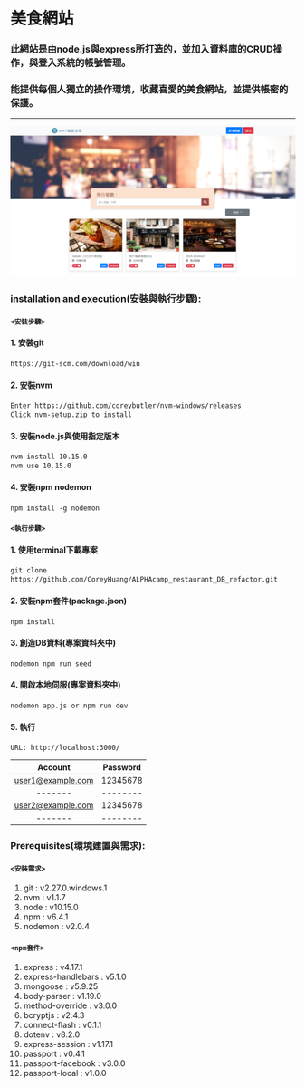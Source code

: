 # 美食網站 
### 此網站是由node.js與express所打造的，並加入資料庫的CRUD操作，與登入系統的帳號管理。
### 能提供每個人獨立的操作環境，收藏喜愛的美食網站，並提供帳密的保護。

---
![image](https://github.com/CoreyHuang/ALPHAcamp_restaurant_DB_refactor/blob/master/restaurantDB.png)

### installation and execution(安裝與執行步驟):
#### `<安裝步驟>`
#### 1. 安裝git
```
https://git-scm.com/download/win
```
#### 2. 安裝nvm
```
Enter https://github.com/coreybutler/nvm-windows/releases
Click nvm-setup.zip to install
```
#### 3. 安裝node.js與使用指定版本
```
nvm install 10.15.0
nvm use 10.15.0
```
#### 4. 安裝npm nodemon
```
npm install -g nodemon
```

#### `<執行步驟>`
#### 1. 使用terminal下載專案
```
git clone https://github.com/CoreyHuang/ALPHAcamp_restaurant_DB_refactor.git
```
#### 2. 安裝npm套件(package.json)
```
npm install
```
#### 3. 創造DB資料(專案資料夾中)
```
nodemon npm run seed
```
#### 4. 開啟本地伺服(專案資料夾中)
```
nodemon app.js or npm run dev
```
#### 5. 執行
```
URL: http://localhost:3000/
```
|Account|Password|
|:-----:|:------:|
|user1@example.com|12345678|
|-------|--------|
|user2@example.com|12345678|
|-------|--------|

### Prerequisites(環境建置與需求):
#### `<安裝需求>` 
 1. git : v2.27.0.windows.1
 2. nvm : v1.1.7
 3. node : v10.15.0
 4. npm : v6.4.1
 5. nodemon : v2.0.4
#### `<npm套件>`
 1. express : v4.17.1
 2. express-handlebars : v5.1.0
 3. mongoose : v5.9.25
 4. body-parser : v1.19.0
 5. method-override : v3.0.0
 6. bcryptjs : v2.4.3
 7. connect-flash : v0.1.1
 8. dotenv : v8.2.0
 9. express-session : v1.17.1
 10. passport : v0.4.1
 11. passport-facebook : v3.0.0
 12. passport-local : v1.0.0